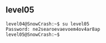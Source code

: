 ## level05
```
level04@SnowCrash:~$ su level05 
Password: ne2searoevaevoem4ov4ar8ap
level05@SnowCrash:~$
```
